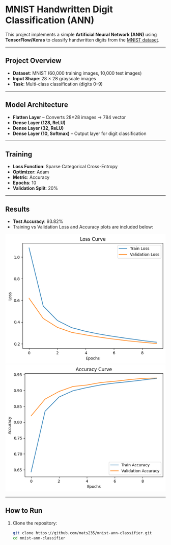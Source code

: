# MNIST Handwritten Digit Classification (ANN)

This project implements a simple **Artificial Neural Network (ANN)** using **TensorFlow/Keras** to classify handwritten digits from the [MNIST dataset](http://yann.lecun.com/exdb/mnist/).

---

## Project Overview
- **Dataset**: MNIST (60,000 training images, 10,000 test images)
- **Input Shape**: 28 × 28 grayscale images
- **Task**: Multi-class classification (digits 0–9)

---

## Model Architecture
- **Flatten Layer** – Converts 28×28 images → 784 vector
- **Dense Layer (128, ReLU)**
- **Dense Layer (32, ReLU)**
- **Dense Layer (10, Softmax)** – Output layer for digit classification

---

## Training
- **Loss Function**: Sparse Categorical Cross-Entropy  
- **Optimizer**: Adam  
- **Metric**: Accuracy  
- **Epochs**: 10  
- **Validation Split**: 20%  

---

## Results
- **Test Accuracy**: 93.82%   
- Training vs Validation Loss and Accuracy plots are included below:

![Loss Curve](images/loss_curve.png)  
![Accuracy Curve](images/accuracy_curve.png)  

---

## How to Run
1. Clone the repository:
   ```bash
   git clone https://github.com/mats235/mnist-ann-classifier.git
   cd mnist-ann-classifier
